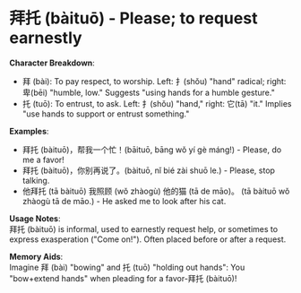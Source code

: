 # **拜托 (bàituō) - Please; to request earnestly**

**Character Breakdown**:  
- 拜 (bài): To pay respect, to worship. Left: 扌(shǒu) "hand" radical; right: 卑(bēi) "humble, low." Suggests "using hands for a humble gesture."  
- 托 (tuō): To entrust, to ask. Left: 扌(shǒu) "hand," right: 它(tā) "it." Implies "use hands to support or entrust something."

**Examples**:  
- 拜托 (bàituō)，帮我一个忙！(bāituō, bāng wǒ yí gè máng!) - Please, do me a favor!  
- 拜托 (bàituō)，你别再说了。(bàituō, nǐ bié zài shuō le.) - Please, stop talking.  
- 他拜托 (tā bàituō) 我照顾 (wǒ zhàogù) 他的猫 (tā de māo)。 (tā bàituō wǒ zhàogù tā de māo.) - He asked me to look after his cat.

**Usage Notes**:  
拜托 (bàituō) is informal, used to earnestly request help, or sometimes to express exasperation ("Come on!"). Often placed before or after a request.

**Memory Aids**:  
Imagine 拜 (bài) "bowing" and 托 (tuō) "holding out hands": You "bow+extend hands" when pleading for a favor-拜托 (bàituō)!